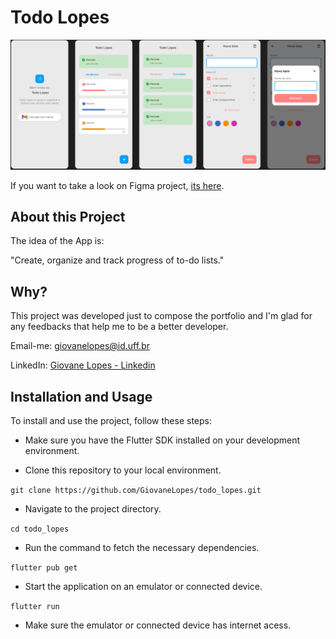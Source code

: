 # Todo Lopes

![Screenshot](assets/images/todo_lopes.png)

If you want to take a look on Figma project, [its here](https://docs.flutter.dev/get-started/codelab).

## About this Project

The idea of the App is:

"Create, organize and track progress of to-do lists."

## Why?

This project was developed just to compose the portfolio and I'm glad for any feedbacks that help me to be a better developer.

Email-me: [giovanelopes@id.uff.br](mailto:giovanelopes@id.uff.br)

LinkedIn: [Giovane Lopes - Linkedin](https://www.linkedin.com/in/giovane-lopes-da-silva-1228b3167/)

## Installation and Usage
To install and use the project, follow these steps:

- Make sure you have the Flutter SDK installed on your development environment.

- Clone this repository to your local environment.

`git clone https://github.com/GiovaneLopes/todo_lopes.git`

- Navigate to the project directory.

`cd todo_lopes`

- Run the command to fetch the necessary dependencies.

`flutter pub get`

- Start the application on an emulator or connected device.

`flutter run`

- Make sure the emulator or connected device has internet acess.